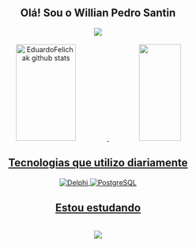 <h2 align="center"> Olá! Sou o Willian Pedro Santin </h2>
<div align="center">
  <a href="https://www.linkedin.com/in/willian-pedro-santin-348734214" target="_blank"><img src="https://img.shields.io/badge/-LinkedIn-%230077B5?style=for-the-badge&logo=linkedin&logoColor=white" target="_blank"></a> 
</div>

<div align="center"><br>
  <a href="https://github.com/Santinwill">
  <img width="49%" height="195px" src="https://github-readme-stats.vercel.app/api?username=Santinwill&show_icons=true&count_private=true&hide_border=true&title_color=00ccff&icon_color=1c4966&text_color=c9d1d9&bg_color=0d1117" alt="EduardoFelichak github stats" /> 
  <img width="41%" height="195px" src="https://github-readme-stats.vercel.app/api/top-langs/?username=Santinwill&layout=compact&hide_border=true&title_color=00ccff&text_color=225566&bg_color=0d1117" />	  
</div>

<h2 align="center"> Tecnologias que utilizo diariamente</h2>
<div align="center">
  <img align="center" src="https://img.shields.io/badge/Delphi_RAD_Studio-B22222?style=for-the-badge&logo=delphi&logoColor=white" alt="Delphi"/>
  <img align="center" src="https://img.shields.io/badge/PostgreSQL-316192?style=for-the-badge&logo=postgresql&logoColor=white" alt="PostgreSQL"/>	
</div>


<h2 align="center"> Estou estudando</h2>
<br>
<div align="center" >
  <img src="https://skillicons.dev/icons?i=cs,javascript,nodejs,python,flutter,mongodb"/>
</div>

	
